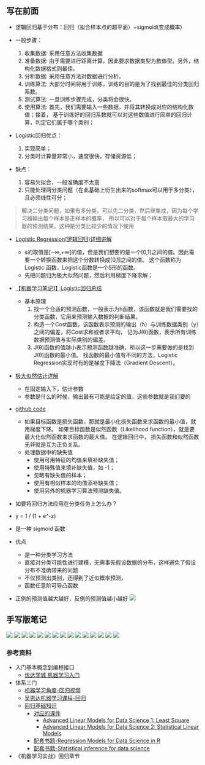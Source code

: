 ## 写在前面* 逻辑回归基于分布：回归（拟合样本点的超平面）+sigmoid(变成概率)* 一般步骤：    1. 收集数据: 采用任意方法收集数据    2. 准备数据: 由于需要进行距离计算，因此要求数据类型为数值型。另外，结构化数据格式则最佳。    3. 分析数据: 采用任意方法对数据进行分析。    4. 训练算法: 大部分时间将用于训练，训练的目的是为了找到最佳的分类回归系数。    5. 测试算法: 一旦训练步骤完成，分类将会很快。    6. 使用算法: 首先，我们需要输入一些数据，并将其转换成对应的结构化数值；接着，    基于训练好的回归系数就可以对这些数值进行简单的回归计算，判定它们属于哪个类别；* Logistic回归优点：    1. 实现简单；    2. 分类时计算量非常小，速度很快，存储资源低；* 缺点：    1. 容易欠拟合，一般准确度不太高    2. 只能处理两分类问题（在此基础上衍生出来的softmax可以用于多分类），且必须线性可分；> 解决二分类问题，如果有多分类，可以先二分类，然后继集成，因为每个学习器输出每个样本是正样本的概率，所以可以对于每个样本取最大的学习器的预测结果。这种是分类比较少的情况下使用* [Logistic Regression(逻辑回归)详细讲解](https://blog.csdn.net/joshly/article/details/50494548)    * s的取值是[−∞,+∞]的值，但是我们想要的是一个[0,1]之间的值。因此需要一个转换函数来把这个分数转换成[0,1]之间的值。    这个函数称为Logistic 函数，Logistic函数是一个S形的函数。     * 先把问题归为极大似然问题，然后利用梯度下降求解；    * [【机器学习笔记1】Logistic回归总结](https://blog.csdn.net/achuo/article/details/51160101)    * 基本原理        1. 找一个合适的预测函数，一般表示为h函数，该函数就是我们需要找的分类函数，它用来预测输入数据的判断结果。        2. 构造一个Cost函数，该函数表示预测的输出（h）与训练数据类别（y）之间的偏差，将Cost求和或者求平均，        记为J(θ)函数，表示所有训练数据预测值与实际类别的偏差。        3. J(θ)函数的值越小表示预测函数越准确，所以这一步需要做的是找到J(θ)函数的最小值。        找函数的最小值有不同的方法，Logistic Regression实现时有的是梯度下降法（Gradient Descent）。    * [极大似然估计详解](https://blog.csdn.net/zengxiantao1994/article/details/72787849)    * 在固定输入下，估计参数    * 参数是什么的时候，输出最有可能是给定的值，这些参数就是我们要的* [github code](https://github.com/apachecn/MachineLearning/blob/master/docs/5.Logistic%E5%9B%9E%E5%BD%92.md)    * 如果目标函数是损失函数，那就是最小化损失函数来求函数的最小值，就用梯度下降。     如果目标函数是似然函数（Likelihood function），就是要最大化似然函数来求函数的最大值。    在逻辑回归中， 损失函数和似然函数无非就是互为正负关系。    * 处理数据中的缺失值        * 使用可用特征的均值来填补缺失值；        * 使用特殊值来填补缺失值，如 -1；        * 忽略有缺失值的样本；        * 使用有相似样本的均值添补缺失值；        * 使用另外的机器学习算法预测缺失值。    * 如要将回归方法应用在分类任务上怎么办？* y = 1 / (1 + e^-z)* 是一种 sigmoid 函数* 优点    * 是一种分类学习方法    * 直接对分类可能性进行建模，无需事先假设数据的分布，这样避免了假设分布不准确带来的问题    * 不仅预测出类别，还得到了近似概率预测，    * 函数任意阶可导凸函数* 正例的预测值越大越好，反例的预测值越小越好![](readme/cross_entroy.png)## 手写版笔记![](readme/linear_model_3.1.jpg)![](readme/linear_model_3.2.jpg)![](readme/linear_model_3.3.jpg)![](readme/linear_model_3.4.jpg)![](readme/linear_model_3.5.jpg)![](readme/linear_model_3.6.jpg)![](readme/linear_model_3.7.jpg)![](readme/linear_model_3.8.jpg)![](readme/linear_model_3.9.jpg)![](readme/linear_model_3.10.jpg)![](readme/linear_model_3.11.jpg)![](readme/linear_model_3.12.jpg)![](readme/linear_model_3.13.jpg)![](linear_model/linear_model_3.14.jpg)![](readme/linear_model_3.15.jpg)### 参考资料* 入门基本概念到编程接口    * [优达学城 机器学习入门](https://classroom.udacity.com/courses/ud120)* 体系三门    * [机器学习角度-回归视频](https://www.coursera.org/learn/ml-regression/home/welcome)    * [吴恩达机器学习课程-回归](https://www.coursera.org/learn/machine-learning/lecture/wlPeP/classification)    * [回归基础知识](https://www.coursera.org/learn/regression-models/home/week/1)        * [对应的课件](linear_model/07_RegressionModels)            * [Advanced Linear Models for Data Science 1: Least Square](https://www.coursera.org/learn/linear-models/home/info)            * [Advanced Linear Models for Data Science 2: Statistical Linear Models](https://www.coursera.org/learn/linear-models-2/home/info)        * [配套书籍-Regression Models for Data Science in R](https://leanpub.com/regmods/read)        * [配套书籍-Statistical inference for data science](https://leanpub.com/LittleInferenceBook/read)* 《机器学习实战》回归章节